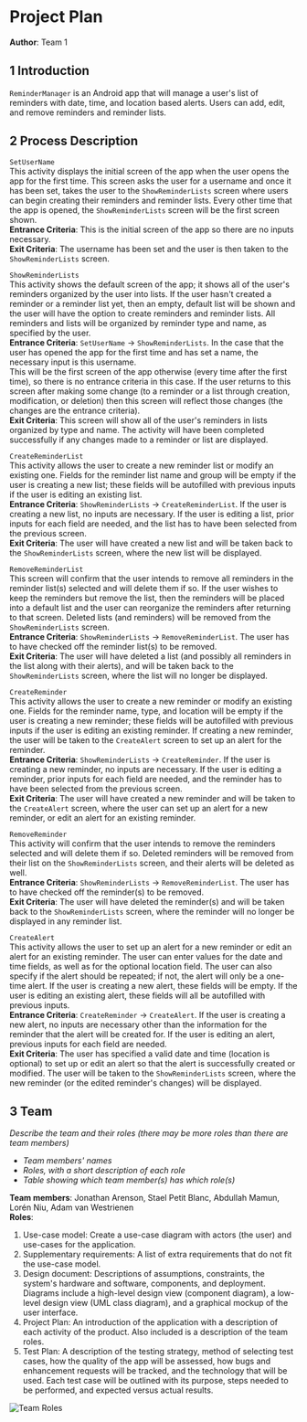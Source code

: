 # Project Plan

**Author**: Team 1

## 1 Introduction

`ReminderManager` is an Android app that will manage a user's list of reminders with date, time, and location based alerts. Users can add, edit, and remove reminders and reminder lists.

## 2 Process Description

`SetUserName`  
This activity displays the initial screen of the app when the user opens the app for the first time. This screen asks the user for a username and once it has been set, takes the user to the `ShowReminderLists` screen where users can begin creating their reminders and reminder lists. Every other time that the app is opened, the `ShowReminderLists` screen will be the first screen shown.  
**Entrance Criteria**: This is the initial screen of the app so there are no inputs necessary.  
**Exit Criteria**: The username has been set and the user is then taken to the `ShowReminderLists` screen.  


`ShowReminderLists`  
This activity shows the default screen of the app; it shows all of the user's reminders organized by the user into lists. If the user hasn't created a reminder or a reminder list yet, then an empty, default list will be shown and the user will have the option to create reminders and reminder lists. All reminders and lists will be organized by reminder type and name, as specified by the user.  
**Entrance Criteria**: `SetUserName` -> `ShowReminderLists`. In the case that the user has opened the app for the first time and has set a name, the necessary input is this username.  
This will be the first screen of the app otherwise (every time after the first time), so there is no entrance criteria in this case. If the user returns to this screen after making some change (to a reminder or a list through creation, modification, or deletion) then this screen will reflect those changes (the changes are the entrance criteria).  
**Exit Criteria**: This screen will show all of the user's reminders in lists organized by type and name. The activity will have been completed successfully if any changes made to a reminder or list are displayed.  


`CreateReminderList`  
This activity allows the user to create a new reminder list or modify an existing one. Fields for the reminder list name and group will be empty if the user is creating a new list; these fields will be autofilled with previous inputs if the user is editing an existing list.  
**Entrance Criteria**: `ShowReminderLists` -> `CreateReminderList`. If the user is creating a new list, no inputs are necessary. If the user is editing a list, prior inputs for each field are needed, and the list has to have been selected from the previous screen.  
**Exit Criteria**: The user will have created a new list and will be taken back to the `ShowReminderLists` screen, where the new list will be displayed.  


`RemoveReminderList`  
This screen will confirm that the user intends to remove all reminders in the reminder list(s) selected and will delete them if so. If the user wishes to keep the reminders but remove the list, then the reminders will be placed into a default list and the user can reorganize the reminders after returning to that screen. Deleted lists (and reminders) will be removed from the `ShowReminderLists` screen.  
**Entrance Criteria**: `ShowReminderLists` -> `RemoveReminderList`. The user has to have checked off the reminder list(s) to be removed.  
**Exit Criteria**: The user will have deleted a list (and possibly all reminders in the list along with their alerts), and will be taken back to the `ShowReminderLists` screen, where the list will no longer be displayed.  


`CreateReminder`  
This activity allows the user to create a new reminder or modify an existing one. Fields for the reminder name, type, and location will be empty if the user is creating a new reminder; these fields will be autofilled with previous inputs if the user is editing an existing reminder. If creating a new reminder, the user will be taken to the `CreateAlert` screen to set up an alert for the reminder.  
**Entrance Criteria**: `ShowReminderLists` -> `CreateReminder`. If the user is creating a new reminder, no inputs are necessary. If the user is editing a reminder, prior inputs for each field are needed, and the reminder has to have been selected from the previous screen.  
**Exit Criteria**: The user will have created a new reminder and will be taken to the `CreateAlert` screen, where the user can set up an alert for a new reminder, or edit an alert for an existing reminder.  


`RemoveReminder`  
This activity will confirm that the user intends to remove the reminders selected and will delete them if so. Deleted reminders will be removed from their list on the `ShowReminderLists` screen, and their alerts will be deleted as well.  
**Entrance Criteria**: `ShowReminderLists` -> `RemoveReminderList`. The user has to have checked off the reminder(s) to be removed.  
**Exit Criteria**: The user will have deleted the reminder(s) and will be taken back to the `ShowReminderLists` screen, where the reminder will no longer be displayed in any reminder list.  


`CreateAlert`  
This activity allows the user to set up an alert for a new reminder or edit an alert for an existing reminder. The user can enter values for the date and time fields, as well as for the optional location field. The user can also specify if the alert should be repeated; if not, the alert will only be a one-time alert. If the user is creating a new alert, these fields will be empty. If the user is editing an existing alert, these fields will all be autofilled with previous inputs.  
**Entrance Criteria**: `CreateReminder` -> `CreateAlert`. If the user is creating a new alert, no inputs are necessary other than the information for the reminder that the alert will be created for. If the user is editing an alert, previous inputs for each field are needed.  
**Exit Criteria**: The user has specified a valid date and time (location is optional) to set up or edit an alert so that the alert is successfully created or modified. The user will be taken to the `ShowReminderLists` screen, where the new reminder (or the edited reminder's changes) will be displayed.  


## 3 Team

*Describe the team and their roles (there may be more roles than there are team members)*

- *Team members' names*
- *Roles, with a short description of each role*
- *Table showing which team member(s) has which role(s)*

**Team members**: Jonathan Arenson, Stael Petit Blanc, Abdullah Mamun, Lorén Niu, Adam van Westrienen  
**Roles**: 
1. Use-case model: Create a use-case diagram with actors (the user) and use-cases for the application.  
2. Supplementary requirements: A list of extra requirements that do not fit the use-case model.  
3. Design document: Descriptions of assumptions, constraints, the system's hardware and software, components, and deployment. Diagrams include a high-level design view (component diagram), a low-level design view (UML class diagram), and a graphical mockup of the user interface.  
4. Project Plan: An introduction of the application with a description of each activity of the product. Also included is a description of the team roles.   
5. Test Plan: A description of the testing strategy, method of selecting test cases, how the quality of the app will be assessed, how bugs and enhancement requests will be tracked, and the technology that will be used. Each test case will be outlined with its purpose, steps needed to be performed, and expected versus actual results.  

![Team Roles](https://github.com/qc-se-fall2018/370Fall18Team1/blob/master/GroupProject/Images/TeamRoles.png)
